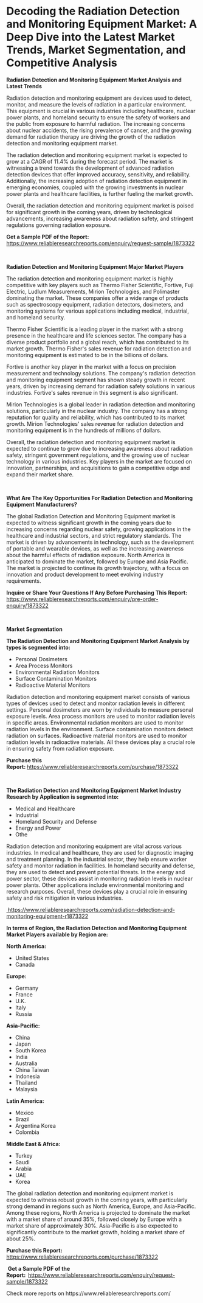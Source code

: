 <p><h1>Decoding the Radiation Detection and Monitoring Equipment Market: A Deep Dive into the Latest Market Trends, Market Segmentation, and Competitive Analysis</h1></p><p><strong>Radiation Detection and Monitoring Equipment Market Analysis and Latest Trends</strong></p>
<p><p>Radiation detection and monitoring equipment are devices used to detect, monitor, and measure the levels of radiation in a particular environment. This equipment is crucial in various industries including healthcare, nuclear power plants, and homeland security to ensure the safety of workers and the public from exposure to harmful radiation. The increasing concerns about nuclear accidents, the rising prevalence of cancer, and the growing demand for radiation therapy are driving the growth of the radiation detection and monitoring equipment market.</p><p>The radiation detection and monitoring equipment market is expected to grow at a CAGR of 11.4% during the forecast period. The market is witnessing a trend towards the development of advanced radiation detection devices that offer improved accuracy, sensitivity, and reliability. Additionally, the increasing adoption of radiation detection equipment in emerging economies, coupled with the growing investments in nuclear power plants and healthcare facilities, is further fueling the market growth.</p><p>Overall, the radiation detection and monitoring equipment market is poised for significant growth in the coming years, driven by technological advancements, increasing awareness about radiation safety, and stringent regulations governing radiation exposure.</p></p>
<p><strong>Get a Sample PDF of the Report:&nbsp;</strong> <a href="https://www.reliableresearchreports.com/enquiry/request-sample/1873322">https://www.reliableresearchreports.com/enquiry/request-sample/1873322</a></p>
<p>&nbsp;</p>
<p><strong>Radiation Detection and Monitoring Equipment Major Market Players</strong></p>
<p><p>The radiation detection and monitoring equipment market is highly competitive with key players such as Thermo Fisher Scientific, Fortive, Fuji Electric, Ludlum Measurements, Mirion Technologies, and Polimaster dominating the market. These companies offer a wide range of products such as spectroscopy equipment, radiation detectors, dosimeters, and monitoring systems for various applications including medical, industrial, and homeland security.</p><p>Thermo Fisher Scientific is a leading player in the market with a strong presence in the healthcare and life sciences sector. The company has a diverse product portfolio and a global reach, which has contributed to its market growth. Thermo Fisher's sales revenue for radiation detection and monitoring equipment is estimated to be in the billions of dollars.</p><p>Fortive is another key player in the market with a focus on precision measurement and technology solutions. The company's radiation detection and monitoring equipment segment has shown steady growth in recent years, driven by increasing demand for radiation safety solutions in various industries. Fortive's sales revenue in this segment is also significant.</p><p>Mirion Technologies is a global leader in radiation detection and monitoring solutions, particularly in the nuclear industry. The company has a strong reputation for quality and reliability, which has contributed to its market growth. Mirion Technologies' sales revenue for radiation detection and monitoring equipment is in the hundreds of millions of dollars.</p><p>Overall, the radiation detection and monitoring equipment market is expected to continue to grow due to increasing awareness about radiation safety, stringent government regulations, and the growing use of nuclear technology in various industries. Key players in the market are focused on innovation, partnerships, and acquisitions to gain a competitive edge and expand their market share.</p></p>
<p>&nbsp;</p>
<p><strong>What Are The Key Opportunities For Radiation Detection and Monitoring Equipment Manufacturers?</strong></p>
<p><p>The global Radiation Detection and Monitoring Equipment market is expected to witness significant growth in the coming years due to increasing concerns regarding nuclear safety, growing applications in the healthcare and industrial sectors, and strict regulatory standards. The market is driven by advancements in technology, such as the development of portable and wearable devices, as well as the increasing awareness about the harmful effects of radiation exposure. North America is anticipated to dominate the market, followed by Europe and Asia Pacific. The market is projected to continue its growth trajectory, with a focus on innovation and product development to meet evolving industry requirements.</p></p>
<p><strong>Inquire or Share Your Questions If Any Before Purchasing This Report:</strong> <a href="https://www.reliableresearchreports.com/enquiry/pre-order-enquiry/1873322">https://www.reliableresearchreports.com/enquiry/pre-order-enquiry/1873322</a></p>
<p>&nbsp;</p>
<p><strong>Market Segmentation</strong></p>
<p><strong>The Radiation Detection and Monitoring Equipment Market Analysis by types is segmented into:</strong></p>
<p><ul><li>Personal Dosimeters</li><li>Area Process Monitors</li><li>Environmental Radiation Monitors</li><li>Surface Contamination Monitors</li><li>Radioactive Material Monitors</li></ul></p>
<p><p>Radiation detection and monitoring equipment market consists of various types of devices used to detect and monitor radiation levels in different settings. Personal dosimeters are worn by individuals to measure personal exposure levels. Area process monitors are used to monitor radiation levels in specific areas. Environmental radiation monitors are used to monitor radiation levels in the environment. Surface contamination monitors detect radiation on surfaces. Radioactive material monitors are used to monitor radiation levels in radioactive materials. All these devices play a crucial role in ensuring safety from radiation exposure.</p></p>
<p><strong>Purchase this Report:&nbsp;</strong><a href="https://www.reliableresearchreports.com/purchase/1873322">https://www.reliableresearchreports.com/purchase/1873322</a></p>
<p>&nbsp;</p>
<p><strong>The Radiation Detection and Monitoring Equipment Market Industry Research by Application is segmented into:</strong></p>
<p><ul><li>Medical and Healthcare</li><li>Industrial</li><li>Homeland Security and Defense</li><li>Energy and Power</li><li>Othe</li></ul></p>
<p><p>Radiation detection and monitoring equipment are vital across various industries. In medical and healthcare, they are used for diagnostic imaging and treatment planning. In the industrial sector, they help ensure worker safety and monitor radiation in facilities. In homeland security and defense, they are used to detect and prevent potential threats. In the energy and power sector, these devices assist in monitoring radiation levels in nuclear power plants. Other applications include environmental monitoring and research purposes. Overall, these devices play a crucial role in ensuring safety and risk mitigation in various industries.</p></p>
<p><a href="https://www.reliableresearchreports.com/radiation-detection-and-monitoring-equipment-r1873322">&nbsp;https://www.reliableresearchreports.com/radiation-detection-and-monitoring-equipment-r1873322</a></p>
<p><strong>In terms of Region, the Radiation Detection and Monitoring Equipment Market Players available by Region are:</strong></p>
<p>
    <p> <strong> North America: </strong>
        <ul>
            <li>United States</li>
            <li>Canada</li>
        </ul>
        </p> 
    <p> <strong> Europe: </strong>
        <ul>
            <li>Germany</li>
            <li>France</li>
            <li>U.K.</li>
            <li>Italy</li>
            <li>Russia</li>
        </ul>
        </p> 
    <p> <strong> Asia-Pacific: </strong>
        <ul>
            <li>China</li>
            <li>Japan</li>
            <li>South Korea</li>
            <li>India</li>
            <li>Australia</li>
            <li>China Taiwan</li>
            <li>Indonesia</li>
            <li>Thailand</li>
            <li>Malaysia</li>
        </ul>
        </p> 
    <p> <strong> Latin America: </strong>
        <ul>
            <li>Mexico</li>
            <li>Brazil</li>
            <li>Argentina Korea</li>
            <li>Colombia</li>
        </ul>
        </p> 
    <p> <strong> Middle East & Africa: </strong>
        <ul>
            <li>Turkey</li>
            <li>Saudi</li>
            <li>Arabia</li>
            <li>UAE</li>
            <li>Korea</li>
        </ul>
    </p>
    </p>
<p><p>The global radiation detection and monitoring equipment market is expected to witness robust growth in the coming years, with particularly strong demand in regions such as North America, Europe, and Asia-Pacific. Among these regions, North America is projected to dominate the market with a market share of around 35%, followed closely by Europe with a market share of approximately 30%. Asia-Pacific is also expected to significantly contribute to the market growth, holding a market share of about 25%.</p></p>
<p><strong>Purchase this Report: </strong><a href="https://www.reliableresearchreports.com/purchase/1873322">https://www.reliableresearchreports.com/purchase/1873322</a></p>
<p>&nbsp;<strong>Get a Sample PDF of the Report:&nbsp;&nbsp;</strong><a href="https://www.reliableresearchreports.com/enquiry/request-sample/1873322">https://www.reliableresearchreports.com/enquiry/request-sample/1873322</a></p>
<p><strong></strong></p>
<p>Check more reports on https://www.reliableresearchreports.com/</p>